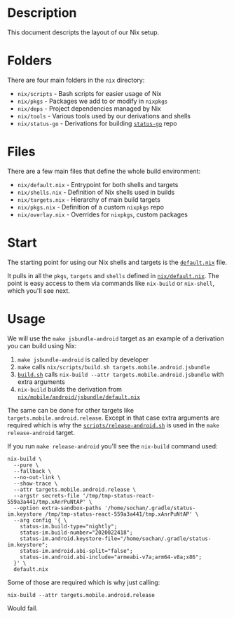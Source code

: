 # Description

This document descripts the layout of our Nix setup.

# Folders

There are four main folders in the `nix` directory:

* `nix/scripts` - Bash scripts for easier usage of Nix
* `nix/pkgs` - Packages we add to or modify in `nixpkgs`
* `nix/deps` - Project dependencies managed by Nix
* `nix/tools` - Various tools used by our derivations and shells
* `nix/status-go` - Derivations for building [`status-go`](https://github.com/status-im/status-go) repo

# Files

There are a few main files that define the whole build environment:

* `nix/default.nix` - Entrypoint for both shells and targets
* `nix/shells.nix` - Definition of Nix shells used in builds
* `nix/targets.nix` - Hierarchy of main build targets
* `nix/pkgs.nix` - Definition of a custom `nixpkgs` repo
* `nix/overlay.nix` - Overrides for `nixpkgs`, custom packages

# Start

The starting point for using our Nix shells and targets is the [`default.nix`](/default.nix) file.

It pulls in all the `pkgs`, `targets` and `shells` defined in [`nix/default.nix`](/nix/default.nix). The point is easy access to them via commands like `nix-build` or `nix-shell`, which you'll see next.

# Usage

We will use the `make jsbundle-android` target as an example of a derivation you can build using Nix:

1. `make jsbundle-android` is called by developer
2. `make` calls `nix/scripts/build.sh targets.mobile.android.jsbundle`
3. [`build.sh`](/nix/scripts/build.sh) calls `nix-build --attr targets.mobile.android.jsbundle` with extra arguments
4. `nix-build` builds the derivation from [`nix/mobile/android/jsbundle/default.nix`](/nix/mobile/android/jsbundle/default.nix)

The same can be done for other targets like `targets.mobile.android.release`.
Except in that case extra arguments are required which is why the [`scripts/release-android.sh`](/scripts/release-android.sh) is used in the `make release-android` target.

If you run `make release-android` you'll see the `nix-build` command used:
```
nix-build \
  --pure \
  --fallback \
  --no-out-link \
  --show-trace \
  --attr targets.mobile.android.release \
  --argstr secrets-file '/tmp/tmp-status-react-559a3a441/tmp.xAnrPuNtAP' \
  --option extra-sandbox-paths '/home/sochan/.gradle/status-im.keystore /tmp/tmp-status-react-559a3a441/tmp.xAnrPuNtAP' \
  --arg config '{ \
    status-im.build-type="nightly";
    status-im.build-number="2020022418";
    status-im.android.keystore-file="/home/sochan/.gradle/status-im.keystore";
    status-im.android.abi-split="false";
    status-im.android.abi-include="armeabi-v7a;arm64-v8a;x86";
  }' \
  default.nix
```
Some of those are required which is why just calling:
```
nix-build --attr targets.mobile.android.release
```
Would fail.
